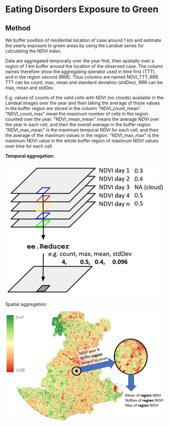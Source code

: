 # Eating Disorders Exposure to Green

## Method

We buffer position of residential location of case around 1 km and estimate the yearly exposure to green areas by using the Landsat series for calculating the NDVI index.

Data are aggregated temporally over the year first, then spatially over a region of 1 km buffer around the location of the observed case. The column names therefore show the aggregating operator used in time first (TTT), and in the region second (RRR). Thus columns are named NDVI_TTT_RRR. TTT can be count, max, mean and standard deviation (stdDev), RRR can be max, mean and stdDev.

E.g. values of counts of the valid cells with NDVI (no clouds) available in the Landsat images over the year and then taking the average of those values in the buffer region are stored in the column "NDVI_count_mean". "NDVI_count_max" mean the maximum number of cells in the region counted over the year. "NDVI_mean_mean" means the average NDVI over the year in each cell, and then the overall average in the buffer region. "NDVI_max_mean" is the maximum temporal NDVI for each cell, and then the average of the maximum values in the region. "NDVI_max_max" is the maximum NDVI value in the whole buffer region of maximum NDVI values over time for each cell.

**Temporal aggregation:**

![](images/clipboard-3103987508.png)Spatial aggregation:

![](images/clipboard-2439958054.png)
